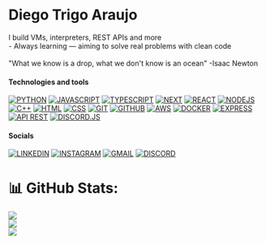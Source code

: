 # Diego Trigo Araujo

I build VMs, interpreters, REST APIs and more  <br>- Always learning — aiming to solve real problems with clean code<br><br>"What we know is a drop, what we don't know is an ocean" -Isaac Newton

#### Technologies and tools

[![PYTHON](https://img.shields.io/badge/python-000000?style=for-the-badge&logo=python&logoColor=white)]()
[![JAVASCRIPT](https://img.shields.io/badge/javascript-000000?style=for-the-badge&logo=javascript&logoColor=white)]()
[![TYPESCRIPT](https://img.shields.io/badge/typescript-000000?style=for-the-badge&logo=typescript&logoColor=white)]()
[![NEXT](https://img.shields.io/badge/next.js-000000?style=for-the-badge&logo=nextdotjs&logoColor=white)]()
[![REACT](https://img.shields.io/badge/react-000000?style=for-the-badge&logo=react&logoColor=white)]()
[![NODEJS](https://img.shields.io/badge/node.js-000000?style=for-the-badge&logo=node.js&logoColor=white)]()
[![C++](https://img.shields.io/badge/c++-000000?style=for-the-badge&logo=cplusplus&logoColor=white)]()
[![HTML](https://img.shields.io/badge/html-000000?style=for-the-badge&logo=html5&logoColor=white)]()
[![CSS](https://img.shields.io/badge/css-000000?style=for-the-badge&logo=css3&logoColor=white)]()
[![GIT](https://img.shields.io/badge/git-000000?style=for-the-badge&logo=git&logoColor=white)]()
[![GITHUB](https://img.shields.io/badge/github-000000?style=for-the-badge&logo=github&logoColor=white)]()
[![AWS](https://img.shields.io/badge/aws-000000?style=for-the-badge&logo=amazonwebservices&logoColor=white)]()
[![DOCKER](https://img.shields.io/badge/docker-000000?style=for-the-badge&logo=docker&logoColor=white)]()
[![EXPRESS](https://img.shields.io/badge/express-000000?style=for-the-badge&logo=express&logoColor=white)]()
[![API REST](https://img.shields.io/badge/api_rest-000000?style=for-the-badge&logo=postman&logoColor=white)]()
[![DISCORD.JS](https://img.shields.io/badge/discord.js-000000?style=for-the-badge&logo=discord&logoColor=white)]()

#### Socials

[![LINKEDIN](https://img.shields.io/badge/Diego%20Trigo%20Araujo-000000?style=flat&logo=linkedin&logoColor=white)](https://www.linkedin.com/in/dweg0/)
[![INSTAGRAM](https://img.shields.io/badge/dweg0-000000?style=flat&logo=instagram&logoColor=white)](https://www.instagram.com/dweg0/)
[![GMAIL](https://img.shields.io/badge/dtrigoaraujo@gmail.com-000000?style=flat&logo=Gmail&logoColor=white)](mailto:dtrigoaraujo@gmail.com)
[![DISCORD](https://img.shields.io/badge/grwx-000000?style=flat&logo=discord&logoColor=white)](https://discord.com/users/1274150219482660897)

# 📊 GitHub Stats:
![](https://github-readme-stats.vercel.app/api?username=dwego&theme=dark&hide_border=true&include_all_commits=true&count_private=false)<br/>
![](https://nirzak-streak-stats.vercel.app/?user=dwego&theme=dark&hide_border=true)<br/>
![](https://github-readme-stats.vercel.app/api/top-langs/?username=dwego&theme=dark&hide_border=true&include_all_commits=true&count_private=false&layout=compact)
